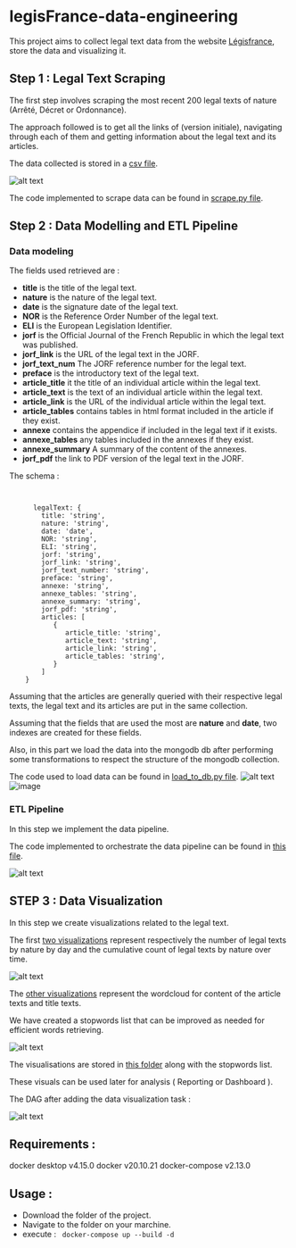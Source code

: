 # legisFrance-data-engineering
This project aims to collect legal text data from the website [Légisfrance](https://www.legifrance.gouv.fr/search/lois?tab_selection=lawarticledecree&searchField=ALL&query=*&searchType=ALL&nature=ORDONNANCE&nature=DECRET&nature=ARRETE&etatArticle=VIGUEUR&etatArticle=ABROGE_DIFF&etatTexte=VIGUEUR&etatTexte=ABROGE_DIFF&typeRecherche=date&dateVersion=18%2F04%2F2023&typePagination=DEFAUT&sortValue=SIGNATURE_DATE_DESC&pageSize=100&page=1&tab_selection=lawarticledecree#lois), store the data and visualizing it.

## Step 1 : Legal Text Scraping

The first step involves scraping the most recent 200 legal texts of nature (Arrêté, Décret or Ordonnance).

The approach followed is to get all the links of (version initiale), navigating through each of them and getting information about the legal text and its articles.

The data collected is stored in a [csv file](https://github.com/HazemAbdesamed/legisFrance-data-engineering/blob/main/csv_files/legal_texts.csv).

![alt text](https://user-images.githubusercontent.com/48518599/234459110-cfb9c71f-aca8-4dca-8dfc-6e9a4349cf6c.png "csv file")


The code implemented to scrape data can be found in [scrape.py file](https://github.com/HazemAbdesamed/legisFrance-data-engineering/blob/main/airflow/dags/functions/scrape.py).

## Step 2 : Data Modelling and ETL Pipeline

### Data modeling
The fields used retrieved are : 
* **title** is the title of the legal text.
* **nature** is the nature of the legal text.
* **date** is the signature date of the legal text.
* **NOR** is the Reference Order Number of the legal text.
* **ELI** is the European Legislation Identifier.
* **jorf** is the Official Journal of the French Republic in which the legal text was published.
* **jorf_link** is the URL of the legal text in the JORF.
* **jorf_text_num** The JORF reference number for the legal text.
* **preface** is the introductory text of the legal text.
* **article_title** it the title of an individual article within the legal text.
* **article_text** is the text of an individual article within the legal text.
* **article_link** is the URL of the individual article within the legal text.
* **article_tables** contains tables in html format included in the article if they exist.
* **annexe**  contains the appendice if included in the legal text if it exists.
* **annexe_tables** any tables included in the annexes if they exist.
* **annexe_summary** A summary of the content of the annexes.
* **jorf_pdf** the link to PDF version of the legal text in the JORF.

The schema :
<pre><code>

      legalText: {
        title: 'string',
        nature: 'string',
        date: 'date',
        NOR: 'string',
        ELI: 'string',
        jorf: 'string',
        jorf_link: 'string',
        jorf_text_number: 'string',
        preface: 'string',
        annexe: 'string',
        annexe_tables: 'string',
        annexe_summary: 'string',
        jorf_pdf: 'string',
        articles: [
           { 
              article_title: 'string',
              article_text: 'string',
              article_link: 'string',
              article_tables: 'string',
           }
        ]
    }
</pre></code>

Assuming that the articles are generally queried with their respective legal texts, the legal text and its articles are put in the same collection.

Assuming that the fields that are used the most are **nature** and **date**, two indexes are created for these fields.

Also, in this part we load the data into the mongodb db after performing some transformations to respect the structure of the mongodb collection.

The code used to load data can be found in [load_to_db.py file](https://github.com/HazemAbdesamed/legisFrance-data-engineering/blob/main/airflow/dags/functions/load_to_db.py).
![alt text](https://user-images.githubusercontent.com/48518599/234460528-74538ff4-f103-4769-ac84-403afbfd5385.png "example")
![image](https://user-images.githubusercontent.com/48518599/234460609-734ed455-4ca7-4c23-9738-2de69c978182.png "number of documents")


### ETL Pipeline
In this step we implement the data pipeline.

The code implemented to orchestrate the data pipeline can be found in [this file](https://github.com/HazemAbdesamed/legisFrance-data-engineering/blob/main/airflow/dags/main.py).

![alt text](https://user-images.githubusercontent.com/48518599/234460700-c1edfe17-a8bd-49e8-bdb8-fac19ac1d905.png "the pipeline run successfully")


## STEP 3 : Data Visualization

In this step we create visualizations related to the legal text.

The first [two visualizations](https://github.com/HazemAbdesamed/legisFrance-data-engineering/blob/main/airflow/visualizations/legal_text_by_nature_over_time.png) represent respectively the number of legal texts by nature by day and the cumulative count of legal texts by nature over time.


![alt text](https://user-images.githubusercontent.com/48518599/234665158-156492de-a3f9-4063-8dca-48ef857e074b.png "counts by nature over time and cumulative counts by nature over time")


The [other visualizations](https://github.com/HazemAbdesamed/legisFrance-data-engineering/blob/main/airflow/visualizations/wordcloud.png) represent the wordcloud for content of the article texts and title texts.

We have created a stopwords list that can be improved as needed for efficient words retrieving.

![alt text](https://user-images.githubusercontent.com/48518599/234665698-627a2d46-fb1c-449c-a527-795083876045.png "wordcloud for titles and content of text ")

The visualisations are stored in [this folder](https://github.com/HazemAbdesamed/legisFrance-data-engineering/tree/main/airflow/visualizations) along with the stopwords list. 

These visuals can be used later for analysis ( Reporting or Dashboard ).

The DAG after adding the data visualization task : 

![alt text](https://user-images.githubusercontent.com/48518599/234666740-4df39f95-50f7-43be-ab63-5be59f44f2ac.png "the dag with data visualization task")



## Requirements : 
docker desktop v4.15.0
docker v20.10.21
docker-compose v2.13.0

## Usage :
* Download the folder of the project.
* Navigate to the folder on your marchine.
* execute : <code> docker-compose up --build -d </code>


